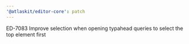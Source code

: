 ```yaml
---
'@atlaskit/editor-core': patch
---
```


ED-7083 Improve selection when opening typahead queries to select the top element first
